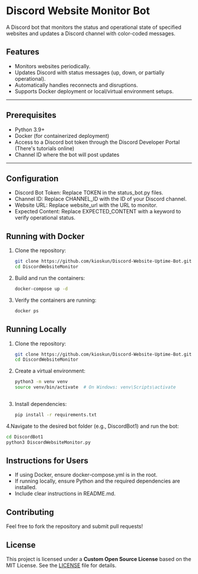 # Discord Website Monitor Bot

A Discord bot that monitors the status and operational state of specified websites and updates a Discord channel with color-coded messages.

## Features
- Monitors websites periodically.
- Updates Discord with status messages (up, down, or partially operational).
- Automatically handles reconnects and disruptions.
- Supports Docker deployment or local/virtual environment setups.

---

## Prerequisites

- Python 3.9+
- Docker (for containerized deployment)
- Access to a Discord bot token through the Discord Developer Portal (There's tutorials online)
- Channel ID where the bot will post updates

---

## Configuration
   - Discord Bot Token: Replace TOKEN in the status_bot.py files.
   - Channel ID: Replace CHANNEL_ID with the ID of your Discord channel.
   - Website URL: Replace website_url with the URL to monitor.
   - Expected Content: Replace EXPECTED_CONTENT with a keyword to verify operational status.

## Running with Docker

1. Clone the repository:
   ```bash
   git clone https://github.com/kioskun/Discord-Website-Uptime-Bot.git
   cd DiscordWebsiteMonitor
2. Build and run the containers:
   ```bash
   docker-compose up -d
4. Verify the containers are running:
   ```bash
   docker ps


## Running Locally

1. Clone the repository:
   ```bash
   git clone https://github.com/kioskun/Discord-Website-Uptime-Bot.git
   cd DiscordWebsiteMonitor
   
2. Create a virtual environment:
   ```bash
   python3 -m venv venv
   source venv/bin/activate  # On Windows: venv\Scripts\activate
  
3. Install dependencies:
   ```bash
   pip install -r requirements.txt

4.Navigate to the desired bot folder (e.g., DiscordBot1) and run the bot:
   ```bash
   cd DiscordBot1
   python3 DiscordWebsiteMonitor.py
   ```
## Instructions for Users
   - If using Docker, ensure docker-compose.yml is in the root.
   - If running locally, ensure Python and the required dependencies are installed.
   - Include clear instructions in README.md.
     
## Contributing
   Feel free to fork the repository and submit pull requests!

## License
This project is licensed under a **Custom Open Source License** based on the MIT License. See the [LICENSE](./LICENSE) file for details.
